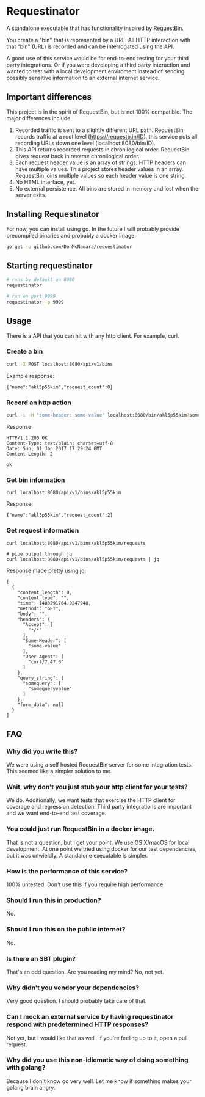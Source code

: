 # Requestinator

A standalone executable that has functionality inspired by [RequestBin](https://requestb.in/).

You create a "bin" that is represented by a URL. All HTTP interaction with that "bin" (URL) is recorded and can be interrogated using the API.

A good use of this service would be for end-to-end testing for your third party integrations. Or if you were developing a third party interaction and wanted to test with a local development enviroment instead of sending possibly sensitive information to an external internet service.

## Important differences

This project is in the spirit of RequestBin, but is not 100% compatible. The major differences include

1. Recorded traffic is sent to a slightly different URL path. RequestBin records traffic at a root level (https://requestb.in/ID), this service puts all recording URLs down one level (localhost:8080/bin/ID).
2. This API returns recorded requests in chronilogical order. RequestBin gives request back in *reverse* chronilogical order.
3. Each request header value is an array of strings. HTTP headers can have multiple values. This project stores header values in an array. RequestBin joins multiple values so each header value is one string.
4. No HTML interface, yet.
5. No external persistence. All bins are stored in memory and lost when the server exits.

## Installing Requestinator

For now, you can install using go. In the future I will probably provide precompiled binaries and probably a docker image.

```bash
go get -u github.com/DonMcNamara/requestinator
```

## Starting requestinator
```bash
# runs by default on 8080
requestinator

# run on port 9999
requestinator -p 9999  
```

## Usage
There is a API that you can hit with any http client. For example, curl.

### Create a bin
```bash
curl -X POST localhost:8080/api/v1/bins
```

Example response:
```
{"name":"akl5p55kim","request_count":0}
```

### Record an http action
```bash
curl -i -H "some-header: some-value" localhost:8080/bin/akl5p55kim?somequery=somequeryvalue
```

Response
```
HTTP/1.1 200 OK
Content-Type: text/plain; charset=utf-8
Date: Sun, 01 Jan 2017 17:29:24 GMT
Content-Length: 2

ok
```

### Get bin information
```
curl localhost:8080/api/v1/bins/akl5p55kim
```

Response:
```
{"name":"akl5p55kim","request_count":2}
```

### Get request information
```
curl localhost:8080/api/v1/bins/akl5p55kim/requests

# pipe output through jq
curl localhost:8080/api/v1/bins/akl5p55kim/requests | jq
```

Response made pretty using jq:
```
[
  {
    "content_length": 0,
    "content_type": "",
    "time": 1483291764.0247948,
    "method": "GET",
    "body": "",
    "headers": {
      "Accept": [
        "*/*"
      ],
      "Some-Header": [
        "some-value"
      ],
      "User-Agent": [
        "curl/7.47.0"
      ]
    },
    "query_string": {
      "somequery": [
        "somequeryvalue"
      ]
    },
    "form_data": null
  }
]
```

## FAQ

### Why did you write this?
We were using a self hosted RequestBin server for some integration tests. This seemed like a simpler solution to me.

### Wait, why don't you just stub your http client for your tests?
We do. Additionally, we want tests that exercise the HTTP client for coverage and regression detection. Third party integrations are important and we want end-to-end test coverage.

### You could just run RequestBin in a docker image.
That is not a question, but I get your point. We use OS X/macOS for local development. At one point we tried using docker for our test dependencies, but it was unwieldly. A standalone executable is simpler.

### How is the performance of this service?
100% untested. Don't use this if you require high performance.

### Should I run this in production?
No.

### Should I run this on the public internet?
No.

### Is there an SBT plugin?
That's an odd question. Are you reading my mind? No, not yet.

### Why didn't you vendor your dependencies?
Very good question. I should probably take care of that.

### Can I mock an external service by having requestinator respond with predetermined HTTP responses?
Not yet, but I would like that as well. If you're feeling up to it, open a pull request.

### Why did you use this non-idiomatic way of doing something with golang?
Because I don't know go very well. Let me know if something makes your golang brain angry.
